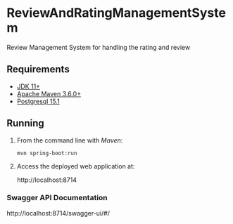 # ReviewAndRatingManagementSystem
Review Management System for handling the rating and review

## Requirements

* [JDK 11+](http://www.oracle.com/technetwork/java/javase/downloads/index.html)
* [Apache Maven 3.6.0+](https://maven.apache.org/download.cgi)
* [Postgresql 15.1](https://www.postgresql.org/download/)


## Running


1. From the command line with *Maven*:

   `mvn spring-boot:run`

1. Access the deployed web application at:

   http://localhost:8714


### Swagger API Documentation

http://localhost:8714/swagger-ui/#/
